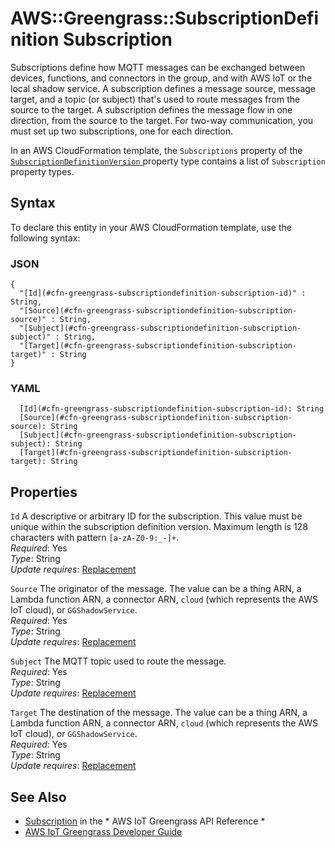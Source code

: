 # AWS::Greengrass::SubscriptionDefinition Subscription<a name="aws-properties-greengrass-subscriptiondefinition-subscription"></a>

<a name="aws-properties-greengrass-subscriptiondefinition-subscription-description"></a>Subscriptions define how MQTT messages can be exchanged between devices, functions, and connectors in the group, and with AWS IoT or the local shadow service\. A subscription defines a message source, message target, and a topic \(or subject\) that's used to route messages from the source to the target\. A subscription defines the message flow in one direction, from the source to the target\. For two\-way communication, you must set up two subscriptions, one for each direction\.

<a name="aws-properties-greengrass-subscriptiondefinition-subscription-inheritance"></a> In an AWS CloudFormation template, the `Subscriptions` property of the [ `SubscriptionDefinitionVersion` ](https://docs.aws.amazon.com/AWSCloudFormation/latest/UserGuide/aws-properties-greengrass-subscriptiondefinition-subscriptiondefinitionversion.html) property type contains a list of `Subscription` property types\.

## Syntax<a name="aws-properties-greengrass-subscriptiondefinition-subscription-syntax"></a>

To declare this entity in your AWS CloudFormation template, use the following syntax:

### JSON<a name="aws-properties-greengrass-subscriptiondefinition-subscription-syntax.json"></a>

```
{
  "[Id](#cfn-greengrass-subscriptiondefinition-subscription-id)" : String,
  "[Source](#cfn-greengrass-subscriptiondefinition-subscription-source)" : String,
  "[Subject](#cfn-greengrass-subscriptiondefinition-subscription-subject)" : String,
  "[Target](#cfn-greengrass-subscriptiondefinition-subscription-target)" : String
}
```

### YAML<a name="aws-properties-greengrass-subscriptiondefinition-subscription-syntax.yaml"></a>

```
  [Id](#cfn-greengrass-subscriptiondefinition-subscription-id): String
  [Source](#cfn-greengrass-subscriptiondefinition-subscription-source): String
  [Subject](#cfn-greengrass-subscriptiondefinition-subscription-subject): String
  [Target](#cfn-greengrass-subscriptiondefinition-subscription-target): String
```

## Properties<a name="aws-properties-greengrass-subscriptiondefinition-subscription-properties"></a>

`Id`  <a name="cfn-greengrass-subscriptiondefinition-subscription-id"></a>
A descriptive or arbitrary ID for the subscription\. This value must be unique within the subscription definition version\. Maximum length is 128 characters with pattern `[a-zA-Z0-9:_-]+`\.  
*Required*: Yes  
*Type*: String  
*Update requires*: [Replacement](https://docs.aws.amazon.com/AWSCloudFormation/latest/UserGuide/using-cfn-updating-stacks-update-behaviors.html#update-replacement)

`Source`  <a name="cfn-greengrass-subscriptiondefinition-subscription-source"></a>
The originator of the message\. The value can be a thing ARN, a Lambda function ARN, a connector ARN, `cloud` \(which represents the AWS IoT cloud\), or `GGShadowService`\.  
*Required*: Yes  
*Type*: String  
*Update requires*: [Replacement](https://docs.aws.amazon.com/AWSCloudFormation/latest/UserGuide/using-cfn-updating-stacks-update-behaviors.html#update-replacement)

`Subject`  <a name="cfn-greengrass-subscriptiondefinition-subscription-subject"></a>
The MQTT topic used to route the message\.  
*Required*: Yes  
*Type*: String  
*Update requires*: [Replacement](https://docs.aws.amazon.com/AWSCloudFormation/latest/UserGuide/using-cfn-updating-stacks-update-behaviors.html#update-replacement)

`Target`  <a name="cfn-greengrass-subscriptiondefinition-subscription-target"></a>
The destination of the message\. The value can be a thing ARN, a Lambda function ARN, a connector ARN, `cloud` \(which represents the AWS IoT cloud\), or `GGShadowService`\.  
*Required*: Yes  
*Type*: String  
*Update requires*: [Replacement](https://docs.aws.amazon.com/AWSCloudFormation/latest/UserGuide/using-cfn-updating-stacks-update-behaviors.html#update-replacement)

## See Also<a name="aws-properties-greengrass-subscriptiondefinition-subscription--seealso"></a>
+  [Subscription](https://docs.aws.amazon.com/greengrass/latest/apireference/definitions-subscription.html) in the * AWS IoT Greengrass API Reference * 
+  [AWS IoT Greengrass Developer Guide](https://docs.aws.amazon.com/greengrass/latest/developerguide/) 